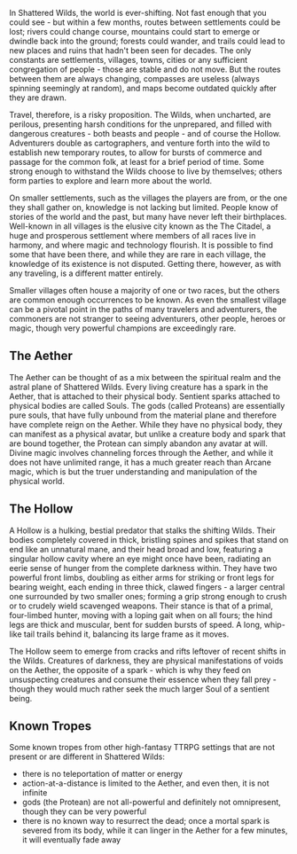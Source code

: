 In Shattered Wilds, the world is ever-shifting. Not fast enough that you could see - but within a few months, routes between settlements could be lost; rivers could change course, mountains could start to emerge or dwindle back into the ground; forests could wander, and trails could lead to new places and ruins that hadn't been seen for decades. The only constants are settlements, villages, towns, cities or any sufficient congregation of people - those are stable and do not move. But the routes between them are always changing, compasses are useless (always spinning seemingly at random), and maps become outdated quickly after they are drawn.

Travel, therefore, is a risky proposition. The Wilds, when uncharted, are perilous, presenting harsh conditions for the unprepared, and filled with dangerous creatures - both beasts and people - and of course the Hollow. Adventurers double as cartographers, and venture forth into the wild to establish new temporary routes, to allow for bursts of commerce and passage for the common folk, at least for a brief period of time. Some strong enough to withstand the Wilds choose to live by themselves; others form parties to explore and learn more about the world.

On smaller settlements, such as the villages the players are from, or the one they shall gather on, knowledge is not lacking but limited. People know of stories of the world and the past, but many have never left their birthplaces. Well-known in all villages is the elusive city known as the The Citadel, a huge and prosperous settlement where members of all races live in harmony, and where magic and technology flourish. It is possible to find some that have been there, and while they are rare in each village, the knowledge of its existence is not disputed. Getting there, however, as with any traveling, is a different matter entirely.

Smaller villages often house a majority of one or two races, but the others are common enough occurrences to be known. As even the smallest village can be a pivotal point in the paths of many travelers and adventurers, the commoners are not stranger to seeing adventurers, other people, heroes or magic, though very powerful champions are exceedingly rare.

## The Aether

The Aether can be thought of as a mix between the spiritual realm and the astral plane of Shattered Wilds. Every living creature has a spark in the Aether, that is attached to their physical body. Sentient sparks attached to physical bodies are called Souls. The gods (called Proteans) are essentially pure souls, that have fully unbound from the material plane and therefore have complete reign on the Aether. While they have no physical body, they can manifest as a physical avatar, but unlike a creature body and spark that are bound together, the Protean can simply abandon any avatar at will. Divine magic involves channeling forces through the Aether, and while it does not have unlimited range, it has a much greater reach than Arcane magic, which is but the truer understanding and manipulation of the physical world.

## The Hollow

A Hollow is a hulking, bestial predator that stalks the shifting Wilds. Their bodies completely covered in thick, bristling spines and spikes that stand on end like an unnatural mane, and their head broad and low, featuring a singular hollow cavity where an eye might once have been, radiating an eerie sense of hunger from the complete darkness within. They have two powerful front limbs, doubling as either arms for striking or front legs for bearing weight, each ending in three thick, clawed fingers - a larger central one surrounded by two smaller ones; forming a grip strong enough to crush or to crudely wield scavenged weapons. Their stance is that of a primal, four-limbed hunter, moving with a loping gait when on all fours; the hind legs are thick and muscular, bent for sudden bursts of speed. A long, whip-like tail trails behind it, balancing its large frame as it moves.

The Hollow seem to emerge from cracks and rifts leftover of recent shifts in the Wilds. Creatures of darkness, they are physical manifestations of voids on the Aether, the opposite of a spark - which is why they feed on unsuspecting creatures and consume their essence when they fall prey - though they would much rather seek the much larger Soul of a sentient being.

## Known Tropes

Some known tropes from other high-fantasy TTRPG settings that are not present or are different in Shattered Wilds:

* there is no teleportation of matter or energy
* action-at-a-distance is limited to the Aether, and even then, it is not infinite
* gods (the Protean) are not all-powerful and definitely not omnipresent, though they can be very powerful
* there is no known way to resurrect the dead; once a mortal spark is severed from its body, while it can linger in the Aether for a few minutes, it will eventually fade away
